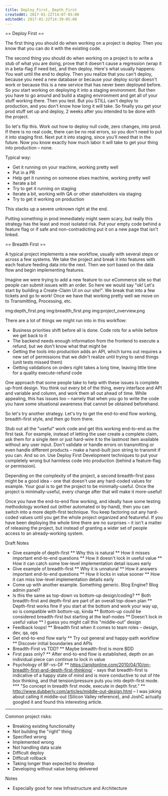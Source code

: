 ```yaml
---
title: Deploy_First,_Depth_First
createdAt: 2017-01-22T14:07-05:00
editedAt: 2017-01-22T14:39-05:00
---
```


== Deploy First ==

The first thing you should do when working on a project is deploy. Then you know that you can do it with the existing code.

The second thing you should do when working on a project is to write a stub of what you are doing, prove that it doesn't cause a regression (wrap it in a beta-flag if need be), and then deploy.
Here's what usually happens: You wait until the end to deploy. Then you realize that you can't deploy, because you need a new database or because your deploy script doesn't work or because this is a new service that has never been deployed before. So you start working on deploying it into a staging environment. But then you have to go around and build a staging environment and get all of your stuff working there. Then you test. But you STILL can't deploy to production, and you don't know how long it will take. So finally you get your prod stuff set up and deploy, 2 weeks after you intended to be done with the project.

So let's flip this. Work out how to deploy null code, zero changes, into prod. If there is no real code, there can be no real errors, so you don't need to put it into staging first. Next put it into staging, since you'll need that in the future. Now you know exactly how much labor it will take to get your thing into production – none.

Typical way:
* Get it running on your machine, working pretty well
* Put in a PR
* Help get it running on someone elses machine, working pretty well
* Iterate a bit
* Try to get it running on staging
* Iterate a bit, working with QA or other stakeholders via staging
* Try to get it working on production

This stacks up a severe unknown right at the end.

Putting something in prod immediately might seem scary, but really this strategy has the least and most isolated risk. Put your empty code behind a feature flag or if safe and non-contradicting put it on a new page that isn't linked.

== Breadth First ==

A typical project implements a new workflow, usually with several steps or across a few systems. We take the project and break it into features with each feature feeding data into the next. Then we sort based on the data flow and begin implementing features.

Imagine we were trying to add a new feature to our eCommerce site so that people can submit issues with an order. So here we would say "ok! Let's start by building a Create-Claim UI on our site!". We break that into a few tickets and go to work! Once we have that working pretty well we move on to Transmitting, Processing, etc.

img:depth_first.png
img:breadth_first.png
img:project_overview.png

There are a lot of things we might run into in this workflow:

* Business priorities shift before all is done. Code rots for a while before we get back to it
* The backend needs enough information from the frontend to execute a refund, but we don't know what that might be
* Getting the tools into production adds an API, which turns out requires a new set of permissions that we didn't realize until trying to send things (unit tests missed them)
* Getting validations on orders right takes a long time, leaving little time for a quality execute-refund code

One approach that some people take to help with these issues is complete up-front design. You think out every bit of the thing, every interface and API and variable and column, and work them all out ahead of time. While appealing, this has issues too – namely that when you go to write the code you have some situational awareness that cannot be obtained beforehand.

So let's try another strategy. Let's try to get the end-to-end flow working, breadth-first style, and then go from there.

Stub out all the "useful" work code and get this working end-to-end as the first task. For example, instead of letting the user create a complete claim, ask them for a single item or just hard-wire it to the lastmost item available without any user input. Don't validate or handle errors on transmitting or even handle different products – make a hand-built json string to transmit if you can. And so on. Use Deploy First Development techniques to put your completely wrong but harmless code into production (behind a feature-flag or permission).

Depending on the complexity of the project, a second breadth-first pass might be a good idea – one that doesn't use any hard-coded values for example. Your goal is to get the project to be minimally-useful. Once the project is minimally-useful, every change after that will make it more-useful!

Once you have the end-to-end flow working, and ideally have some testing methodology worked out (either automated or by-hand), then you can switch into a more depth-first technique. You keep factoring out any hard-coded values until you get the whole project organized and featureful. If you have been deploying the whole time there are no surprises – it isn't a matter of releasing the project, but instead of granting a wider set of people access to an already-working system.

Draft Notes
* Give example of depth-first
** Why this is natural
** How it misses important end-to-end questions
** How it doesn't lock in useful value
** How it can catch some low-level implementation detail issues early
* Give example of breadth-first
** Why it is unnatural
** How it answers important end-to-end questions
** How it locks in value sooner
** How it can miss low-level implementation details early
* Come up with another example. Something generic. Blog Engine? Blog admin panel?
* Is this the same as top-down vs bottom-up design/coding?
** Both breadth-first and depth-first are part of an overall top-down plan
** Depth-first works fine if you start at the bottom and work your way up, so is compatible with bottom-up, kinda
** Bottom-up could be considered breadth-first but starting at the leaf-nodes
** Doesn't lock in useful value
** I guess you might call this "middle-out" design
* Feedback loops!
** Breadth first when it comes to team roles – design, dev, qa, ops
* Get end-to-end flow early
** Try out general and happy-path workflow
** Discover initial boundaries and APIs
* Breadth-First vs TDD?
** Maybe breadth-first is more BDD
* First pass only?
** After end-to-end flow is established, depth on an individual piece can continue to lock in value
* Psychology of BF-vs-DF
** https://arpitonline.com/2010/04/10/on-breadth-first-and-depth-first-thinking/ - says that breadth-first is indicative of a happy state of mind and is more conductive to out of hte box thinking, and that tension/pressure puts you into depth-first mode.
*** "So concept in breadth first mode, execute in depth first."
** http://www.dubberly.com/articles/middle-out-design.html – I was joking about calling it middle-out (Silicon Valley reference), and JoshC actually googled it and found this interesting article.

--------

Common project risks:
* Breaking existing functionality
* Not building the "right" thing
* Specified wrong
* Implemented wrong
* Not handling data scale
* Difficult deploy
* Difficult rollback
* Taking longer than expected to develop
* Developing without value being delivered

Notes
* Especially good for new Infrastructure and Architecture

